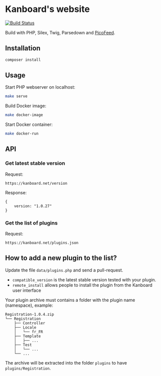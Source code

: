 Kanboard's website
==================

[![Build Status](https://travis-ci.org/kanboard/website.svg?branch=master)](https://travis-ci.org/kanboard/website)

Build with PHP, Silex, Twig, Parsedown and [PicoFeed](https://github.com/fguillot/picoFeed).

Installation
------------

```bash
composer install
```

Usage
-----

Start PHP webserver on localhost:

```bash
make serve
```

Build Docker image:

```bash
make docker-image
```

Start Docker container:

```bash
make docker-run
```

API
---

### Get latest stable version

Request:

```
https://kanboard.net/version
```

Response:

```
{
    version: "1.0.27"
}
```

### Get the list of plugins


Request:

```
https://kanboard.net/plugins.json
```

How to add a new plugin to the list?
------------------------------------

Update the file `data/plugins.php` and send a pull-request.

- `compatible_version` is the latest stable version tested with your plugin.
- `remote_install` allows people to install the plugin from the Kanboard user interface

Your plugin archive must contains a folder with the plugin name (namespace), example:

```
Registration-1.0.4.zip
└── Registration
    ├── Controller
    ├── Locale
    │   └── fr_FR
    ├── Template
    │   ├── ...
    ├── Test
    │   └── ...
    └── ...
```

The archive will be extracted into the folder `plugins` to have `plugins/Registration`.
